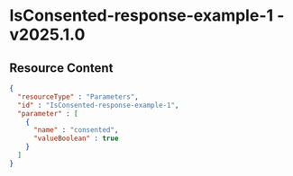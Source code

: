 # IsConsented-response-example-1 - v2025.1.0



## Resource Content

```json
{
  "resourceType" : "Parameters",
  "id" : "IsConsented-response-example-1",
  "parameter" : [
    {
      "name" : "consented",
      "valueBoolean" : true
    }
  ]
}

```
